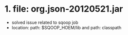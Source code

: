 # 1. file: org.json-20120521.jar 
+ solved issue related to sqoop job
+ location: path: $SQOOP_HOEM/lib and path: classpath

